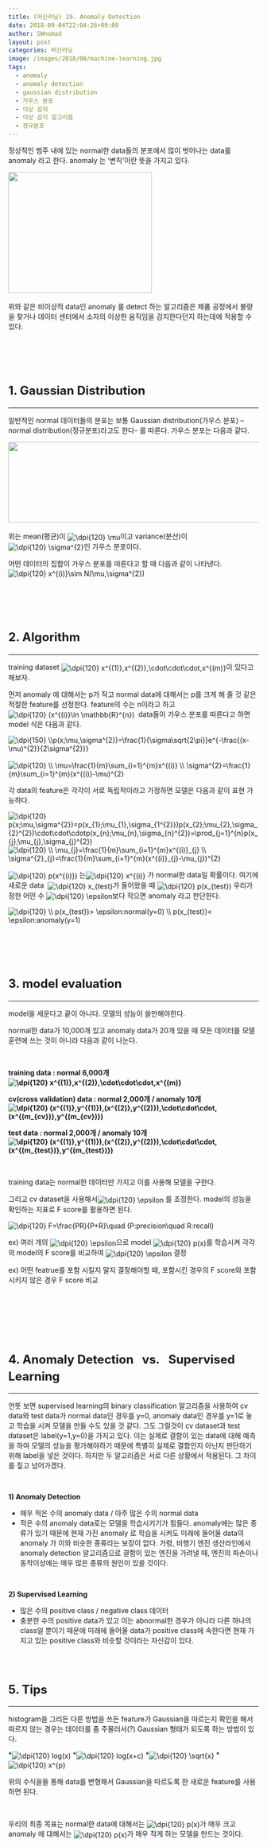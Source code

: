 ```yaml
---
title: (머신러닝) 19. Anomaly Detection
date: 2018-09-04T22:04:26+09:00
author: SWnomad
layout: post
categories: 머신러닝
image: /images/2018/08/machine-learning.jpg
tags:
  - anomaly
  - anomaly detection
  - gaussian distribution
  - 가우스 분포
  - 이상 감지
  - 이상 감지 알고리즘
  - 정규분포
---
```

정상적인 범주 내에 있는 normal한 data들의 분포에서 많이 벗어나는 data를 anomaly 라고 한다. anomaly 는 &#8216;변칙&#8217;이란 뜻을 가지고 있다.

<img class="aligncenter wp-image-694" src="/images/2018/09/no-name-1.png" alt="" width="289" height="243" srcset="/images/2018/09/no-name-1.png 423w, /images/2018/09/no-name-1-300x252.png 300w" sizes="(max-width: 289px) 100vw, 289px" /> 

위와 같은 비이상적 data인 anomaly 를 detect 하는 알고리즘은 제품 공정에서 불량을 찾거나 데이터 센터에서 소자의 이상한 움직임을 감지한다던지 하는데에 적용할 수 있다.

&nbsp;

&nbsp;

# <span style="font-size: 18pt;"><strong>1. Gaussian Distribution</strong></span>

* * *

일반적인 normal 데이터들의 분포는 보통 Gaussian distribution(가우스 분포) &#8211; normal distribution(정규분포)라고도 한다- 를 따른다. 가우스 분포는 다음과 같다.

<img class="aligncenter wp-image-696" src="/images/2018/09/no-name-3.png" alt="" width="533" height="162" srcset="/images/2018/09/no-name-3.png 819w, /images/2018/09/no-name-3-300x91.png 300w, /images/2018/09/no-name-3-768x233.png 768w" sizes="(max-width: 533px) 100vw, 533px" /> 

위는 mean(평균)이 <img src="https://latex.codecogs.com/gif.latex?\dpi{120}&space;\mu" alt="\dpi{120} \mu" align="absmiddle" />이고 variance(분산)이 <img src="https://latex.codecogs.com/gif.latex?\dpi{120}&space;\sigma^{2}" alt="\dpi{120} \sigma^{2}" align="absmiddle" />인 가우스 분포이다.

어떤 데이터의 집합이 가우스 분포를 따른다고 할 때 다음과 같이 나타낸다.   <img src="https://latex.codecogs.com/gif.latex?\dpi{120}&space;x^{(i)}\sim&space;N(\mu,\sigma^{2})" alt="\dpi{120} x^{(i)}\sim N(\mu,\sigma^{2})" align="absmiddle" />

&nbsp;

&nbsp;

# <span style="font-size: 18pt;"><strong>2. Algorithm</strong></span>

* * *

training dataset <img src="https://latex.codecogs.com/gif.latex?\dpi{120}&space;x^{(1)},x^{(2)},\cdot\cdot\cdot,x^{(m)}" alt="\dpi{120} x^{(1)},x^{(2)},\cdot\cdot\cdot,x^{(m)}" align="absmiddle" />이 있다고 해보자.

먼저 anomaly 에 대해서는 p가 작고 normal data에 대해서는 p를 크게 해 줄 것 같은 적절한 feature를 선정한다. feature의 수는 n이라고 하고<img src="https://latex.codecogs.com/gif.latex?\dpi{120}&space;(x^{(i)}\in&space;\mathbb{R}^{n})" alt="\dpi{120} (x^{(i)}\in \mathbb{R}^{n})" align="absmiddle" />  data들이 가우스 분포를 따른다고 하면 model 식은 다음과 같다.

<img src="https://latex.codecogs.com/gif.latex?\dpi{150}&space;\\p(x;\mu,\sigma^{2})=\frac{1}{\sigma\sqrt{2\pi}}e^{-\frac{(x-\mu)^{2}}{2\sigma^{2}}}" alt="\dpi{150} \\p(x;\mu,\sigma^{2})=\frac{1}{\sigma\sqrt{2\pi}}e^{-\frac{(x-\mu)^{2}}{2\sigma^{2}}}" align="absmiddle" />                      <img src="https://latex.codecogs.com/gif.latex?\dpi{120}&space;\\&space;\mu=\frac{1}{m}\sum_{i=1}^{m}x^{(i)}&space;\\&space;\sigma^{2}=\frac{1}{m}\sum_{i=1}^{m}(x^{(i)}-\mu)^{2}" alt="\dpi{120} \\ \mu=\frac{1}{m}\sum_{i=1}^{m}x^{(i)} \\ \sigma^{2}=\frac{1}{m}\sum_{i=1}^{m}(x^{(i)}-\mu)^{2}" align="absmiddle" />

각 data의 feature은 각각이 서로 독립적이라고 가정하면 모델은 다음과 같이 표현 가능하다.

<img src="https://latex.codecogs.com/gif.latex?\dpi{120}&space;p(x;\mu,\sigma^{2})=p(x_{1};\mu_{1},\sigma_{1^{2}})p(x_{2};\mu_{2},\sigma_{2}^{2})\cdot\cdot\cdotp(x_{n};\mu_{n},\sigma_{n}^{2})=\prod_{j=1}^{n}p(x_{j};\mu_{j},\sigma_{j}^{2})" alt="\dpi{120} p(x;\mu,\sigma^{2})=p(x_{1};\mu_{1},\sigma_{1^{2}})p(x_{2};\mu_{2},\sigma_{2}^{2})\cdot\cdot\cdotp(x_{n};\mu_{n},\sigma_{n}^{2})=\prod_{j=1}^{n}p(x_{j};\mu_{j},\sigma_{j}^{2})" align="absmiddle" /> 

<img src="https://latex.codecogs.com/gif.latex?\dpi{120}&space;\\&space;\mu_{j}=\frac{1}{m}\sum_{i=1}^{m}x^{(i)}_{j}&space;\\&space;\sigma^{2}_{j}=\frac{1}{m}\sum_{i=1}^{m}(x^{(i)}_{j}-\mu_{j})^{2}" alt="\dpi{120} \\ \mu_{j}=\frac{1}{m}\sum_{i=1}^{m}x^{(i)}_{j} \\ \sigma^{2}_{j}=\frac{1}{m}\sum_{i=1}^{m}(x^{(i)}_{j}-\mu_{j})^{2}" align="absmiddle" /> 

<img src="https://latex.codecogs.com/gif.latex?\dpi{120}&space;p(x^{(i)})" alt="\dpi{120} p(x^{(i)})" align="absmiddle" /> 는<img src="https://latex.codecogs.com/gif.latex?\dpi{120}&space;x^{(i)}" alt="\dpi{120} x^{(i)}" align="absmiddle" /> 가 normal한 data일 확률이다. 여기에 새로운 data  <img src="https://latex.codecogs.com/gif.latex?\dpi{120}&space;x_{test}" alt="\dpi{120} x_{test}" align="absmiddle" />가 들어왔을 때 <img src="https://latex.codecogs.com/gif.latex?\dpi{120}&space;p(x_{test})" alt="\dpi{120} p(x_{test})" align="absmiddle" /> 우리가 정한 어떤 수 <img src="https://latex.codecogs.com/gif.latex?\dpi{120}&space;\epsilon" alt="\dpi{120} \epsilon" align="absmiddle" />보다 작으면 anomaly 라고 판단한다.

<img src="https://latex.codecogs.com/gif.latex?\dpi{120}&space;\\&space;p(x_{test})>&space;\epsilon:normal(y=0)&space;\\&space;p(x_{test})<&space;\epsilon:anomaly(y=1)" alt="\dpi{120} \\ p(x_{test})> \epsilon:normal(y=0) \\ p(x_{test})< \epsilon:anomaly(y=1)" align="absmiddle" /> 

&nbsp;

&nbsp;

# <span style="font-size: 18pt;"><strong>3. model evaluation</strong></span>

* * *

model을 세운다고 끝이 아니다. 모델의 성능이 쓸만해야한다.

normal한 data가 10,000개 있고 anomaly data가 20개 있을 때 모든 데이터를 모델 훈련에 쓰는 것이 아니라 다음과 같이 나눈다.

&nbsp;

**training data : normal 6,000개<img src="https://latex.codecogs.com/gif.latex?\dpi{120}&space;x^{(1)},x^{(2)},\cdot\cdot\cdot,x^{(m)}" alt="\dpi{120} x^{(1)},x^{(2)},\cdot\cdot\cdot,x^{(m)}" align="absmiddle" />** 

**cv(cross validation) data : normal 2,000개 / anomaly 10개 <img src="https://latex.codecogs.com/gif.latex?\dpi{120}&space;(x^{(1)},y^{(1)}),(x^{(2)},y^{(2)}),\cdot\cdot\cdot,(x^{(m_{cv})},y^{(m_{cv})})" alt="\dpi{120} (x^{(1)},y^{(1)}),(x^{(2)},y^{(2)}),\cdot\cdot\cdot,(x^{(m_{cv})},y^{(m_{cv})})" align="absmiddle" />**

**test data : normal 2,000개 / anomaly 10개 <img src="https://latex.codecogs.com/gif.latex?\dpi{120}&space;(x^{(1)},y^{(1)}),(x^{(2)},y^{(2)}),\cdot\cdot\cdot,(x^{(m_{test})},y^{(m_{test})})" alt="\dpi{120} (x^{(1)},y^{(1)}),(x^{(2)},y^{(2)}),\cdot\cdot\cdot,(x^{(m_{test})},y^{(m_{test})})" align="absmiddle" />**

&nbsp;

training data는 normal한 데이터만 가지고 이를 사용해 모델을 구한다.

그리고 cv dataset을 사용해서<img src="https://latex.codecogs.com/gif.latex?\dpi{120}&space;\epsilon" alt="\dpi{120} \epsilon" align="absmiddle" /> 를 조정한다. model의 성능을 확인하는 지표로 F score를 활용하면 된다.

<img src="https://latex.codecogs.com/gif.latex?\dpi{120}&space;F=\frac{PR}{P+R}\quad&space;(P:precision\quad&space;R:recall)" alt="\dpi{120} F=\frac{PR}{P+R}\quad (P:precision\quad R:recall)" align="absmiddle" /> 

ex) 여러 개의 <img src="https://latex.codecogs.com/gif.latex?\dpi{120}&space;\epsilon" alt="\dpi{120} \epsilon" align="absmiddle" />으로 model <img src="https://latex.codecogs.com/gif.latex?\dpi{120}&space;p(x)" alt="\dpi{120} p(x)" align="absmiddle" />를 학습시켜 각각의 model의 F score를 비교하여 <img src="https://latex.codecogs.com/gif.latex?\dpi{120}&space;\epsilon" alt="\dpi{120} \epsilon" align="absmiddle" /> 결정

ex) 어떤 featrue를 포함 시킬지 말지 결정해야할 때, 포함시킨 경우의 F score와 포함시키지 않은 경우 F score 비교

&nbsp;

&nbsp;

&nbsp;

# <span style="font-size: 18pt;"><strong>4. Anomaly Detection   vs.   Supervised Learning</strong></span>

* * *

언뜻 보면 supervised learning의 binary classification 알고리즘을 사용하여 cv data와 test data가 normal data인 경우를 y=0, anomaly data인 경우를 y=1로 놓고 학습을 시켜 모델을 만들 수도 있을 것 같다. 그도 그럴것이 cv dataset과 test dataset은 label(y=1,y=0)을 가지고 있다. 이는 실제로 결함이 있는 data에 대해 예측을 하여 모델의 성능을 평가해야하기 때문에 특별히 실제로 결함인지 아닌지 판단하기 위해 label을 넣은 것이다. 하지만 두 알고리즘은 서로 다른 상황에서 적용된다. 그 차이를 짚고 넘어가겠다.

&nbsp;

**1) Anomaly Detection**

  * 매우 적은 수의 anomaly data / 아주 많은 수의 normal data
  * 적은 수의 anomaly data로는 모델을 학습시키기가 힘들다. anomaly에는 많은 종류가 있기 때문에 현재 가진 anomaly 로 학습을 시켜도 미래에 들어올 data의 anomaly 가 이와 비슷한 종류라는 보장이 없다. 가령, 비행기 엔진 생산라인에서 anomaly detection 알고리즘으로 결함이 있는 엔진을 가려낼 때, 엔진의 파손이나 동작이상에는 매우 많은 종류의 원인이 있을 것이다.

&nbsp;

**2) Supervised Learning**

  * 많은 수의 positive class / negative class 데이터
  * 충분한 수의 positive data가 있고 이는 abnormal한 경우가 아니라 다른 하나의 class일 뿐이기 때문에 미래에 들어올 data가 positive class에 속한다면 현재 가지고 있는 positive class와 비슷할 것이라는 자신감이 있다.

&nbsp;

# <span style="font-size: 18pt;"><strong>5. Tips</strong></span>

* * *

histogram을 그리든 다른 방법을 쓰든 feature가 Gaussian을 따르는지 확인을 해서 따르지 않는 경우는 데이터를 좀 주물러서(?) Gaussian 형태가 되도록 하는 방법이 있다.

  *<img src="https://latex.codecogs.com/gif.latex?\dpi{120}&space;log(x)" alt="\dpi{120} log(x)" align="absmiddle" /> 
  *<img src="https://latex.codecogs.com/gif.latex?\dpi{120}&space;log(x+c)" alt="\dpi{120} log(x+c)" align="absmiddle" /> 
  *<img src="https://latex.codecogs.com/gif.latex?\dpi{120}&space;\sqrt{x}" alt="\dpi{120} \sqrt{x}" align="absmiddle" /> 
  *<img src="https://latex.codecogs.com/gif.latex?\dpi{120}&space;x^{p}" alt="\dpi{120} x^{p}" align="absmiddle" /> 

위의 수식을들 통해 data를 변형해서 Gaussian을 따르도록 한 새로운 feature를 사용하면 된다.

&nbsp;

우리의 최종 목표는 normal한 data에 대해서는 <img src="https://latex.codecogs.com/gif.latex?\dpi{120}&space;p(x)" alt="\dpi{120} p(x)" align="absmiddle" />가 매우 크고 anomaly 에 대해서는 <img src="https://latex.codecogs.com/gif.latex?\dpi{120}&space;p(x)" alt="\dpi{120} p(x)" align="absmiddle" />가 매우 작게 하는 모델을 만드는 것이다.